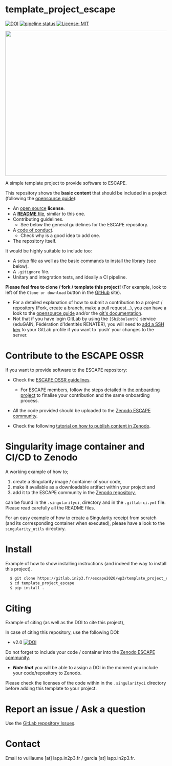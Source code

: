 # template_project_escape 
[![DOI](https://zenodo.org/badge/DOI/10.5281/zenodo.3884963.svg)](https://doi.org/10.5281/zenodo.3884963) 
[![pipeline status](https://gitlab.in2p3.fr/escape2020/wp3/template_project_escape/badges/master/pipeline.svg)](
https://gitlab.in2p3.fr/escape2020/wp3/template_project_escape/-/commits/master)
[![License: MIT](https://img.shields.io/badge/License-MIT-green.svg)](https://opensource.org/licenses/MIT)


<p align="center">
   <img src="https://cdn.eso.org/images/large/ann18084a.jpg" width="640" height="453"/>
</p>

A simple template project to provide software to ESCAPE.

This repository shows the **basic content** that should be included in a project (following the 
[opensource guide](https://opensource.guide/starting-a-project/)):

* An [open source](https://help.github.com/en/github/creating-cloning-and-archiving-repositories/licensing-a-repository#where-does-the-license-live-on-my-repository)
 **license**.
* A [**README** file](https://help.github.com/en/github/getting-started-with-github/create-a-repo#commit-your-first-change),
 similar to this one. 
* Contributing guidelines. 
    - See below the general guidelines for the ESCAPE repository.
* A [code of conduct](https://opensource.guide/code-of-conduct/).
    - Check why is a good idea to add one.
* The repository itself.

It would be highly suitable to include too:
   - A setup file as well as the basic commands to install the library (see below).
   - A `.gitignore` file.
   - Unitary and integration tests, and ideally a CI pipeline.
   
**Please feel free to clone / fork / template this project!** (For example, look to left of the 
`Clone or download` button in the [GitHub](https://github.com/garciagenrique/template_project_escape) site).

  - For a detailed explanation of how to submit a contribution to a project / repository (Fork, create a branch, make
  a pull request...), you can have a look to the [opensource guide](https://opensource.guide/how-to-contribute/#how-to-submit-a-contribution) 
  and/or the [git's documentation](https://git-scm.com/doc).
  - Not that if you have login GitLab by using the `[Shibbolenth]` service (eduGAIN, Fédération d'Identités 
  RENATER), you will need to [add a SSH key](https://gitlab.in2p3.fr/help/ssh/README#generating-a-new-ssh-key-pair) to 
  your GitLab profile if you want to 'push' your changes to the server. 

# Contribute to the ESCAPE OSSR

If you want to provide software to the ESCAPE repository: 

 - Check the [ESCAPE OSSR guidelines](https://escape2020.pages.in2p3.fr/wp3/ossr-pages/page/contribute/contribute_ossr/).
    - For ESCAPE members, follow the steps detailed in [the onboarding project](https://gitlab.in2p3.fr/escape2020/wp3/onboarding)
    to finalise your contribution and the same onboarding process.

 - All the code provided should be uploaded to the [Zenodo ESCAPE community](https://zenodo.org/communities/escape2020/).
 
 - Check the following [tutorial on how to publish content in Zenodo](https://escape2020.pages.in2p3.fr/wp3/ossr-pages/page/contribute/publish_tutorial/). 

# Singularity image container and CI/CD to Zenodo

A working example of how to; 
 1. create a Singularity image / container of your code, 
 2. make it available as a downloadable artifact within your project and 
 3. add it to the ESCAPE community in the [Zenodo repository](https://zenodo.org/communities/escape2020), 
 
can be found in the `.singularityci`, directory and in the `.gitlab-ci.yml` file. Please read carefully 
all the README files.  

For an easy example of how to create a Singularity receipt from scratch (and its corresponding container when executed),
please have a look to the `singularity_utils` directory. 

# Install
Example of how to show installing instructions (and indeed the way to install this project).

```sh
  $ git clone https://gitlab.in2p3.fr/escape2020/wp3/template_project_escape.git
  $ cd template_project_escape
  $ pip install .
``` 

# Citing 
Example of citing (as well as the DOI to cite this project),

In case of citing this repository, use the following DOI:
 - v2.0 [![DOI](https://zenodo.org/badge/DOI/10.5281/zenodo.3884963.svg)](https://doi.org/10.5281/zenodo.3884963)

Do not forget to include your code / container into the [Zenodo ESCAPE community](https://zenodo.org/communities/escape2020/). 
 - ***Note that*** you will be able to assign a DOI in the moment you include your code/repository to Zenodo. 
 
Please check the licenses of the code within in the `.singularityci` directory before adding this template 
to your project.

# Report an issue / Ask a question
Use the [GitLab repository Issues](https://gitlab.in2p3.fr/escape2020/wp3/template_project_escape/-/issues).

# Contact
Email to vuillaume [at] lapp.in2p3.fr / garcia [at] lapp.in2p3.fr.
